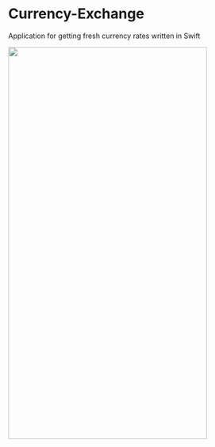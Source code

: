 # Currency-Exchange
Application for getting fresh currency rates written in Swift

<img src="https://i.imgur.com/JUo3rKP.png" width="400" height="790">
